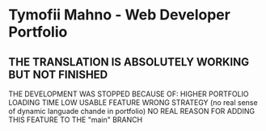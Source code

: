 # Tymofii Mahno - Web Developer Portfolio

## THE TRANSLATION IS ABSOLUTELY WORKING BUT NOT FINISHED
THE DEVELOPMENT WAS STOPPED BECAUSE OF:
HIGHER PORTFOLIO LOADING TIME
LOW USABLE FEATURE
WRONG STRATEGY (no real sense of dynamic languade chande in portfolio)
NO REAL REASON FOR ADDING THIS FEATURE TO THE "main" BRANCH